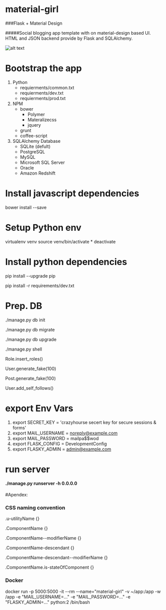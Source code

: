 # material-girl

###Flask + Material Design

#####Social blogging app template with on material-design based UI. HTML and JSON backend provide by Flask and SQLAlchemy.

![alt text](http://material-design.storage.googleapis.com/publish/v_2/material_ext_publish/0Bx4BSt6jniD7QTA5cHFBUlV3RTA/materialdesign_goals_language.png, "Material Design")

# Bootstrap the app

1. Python
	* requierments/common.txt
	* requierments/dev.txt
	* requierments/prod.txt
2. NPM
	* bower
		* Polymer
		* Materalizecss
		* jquery
	* grunt
	* coffee-script
3. SQLAlchemy Database
	* SQLite (defult)
	* PostgreSQL
	* MySQL
	* Microsoft SQL Server
	* Oracle
	* Amazon Redshift

# Install javascript dependencies
bower install --save

# Setup Python env
virtualenv venv
source venv/bin/activate
	* deactivate

# Install python dependencies

pip install --upgrade pip

pip install -r requirements/dev.txt

# Prep. DB
./manage.py db init

./manage.py db migrate

./manage.py db upgrade

./manage.py shell

Role.insert_roles()

User.generate_fake(100)

Post.generate_fake(100)

User.add_self_follows()

# export Env Vars
1. export SECRET_KEY = 'crazyhourse secert key for secure sessions & forms'
2. export MAIL_USERNAME = noreply@example.com
3. export MAIL_PASSWORD = mailpa$$wod
4. export FLASK_CONFIG = DevelopmentConfig
5. export FLASKY_ADMIN = admin@example.com

# run server
#### ./manage.py runserver -h 0.0.0.0

#Apendex:
### CSS naming convention

.u-utilityName {}

.ComponentName {}

.ComponentName--modifierName {}

.ComponentName-descendant {}

.ComponentName-descendant--modifierName {}

.ComponentName.is-stateOfComponent {}

### Docker 
docker run -p 5000:5000 -it --rm --name="material-girl" -v ~/app:/app -w /app -e "MAIL_USERNAME=..." -e "MAIL_PASSWORD=..." -e "FLASKY_ADMIN=..." python:2 /bin/bash